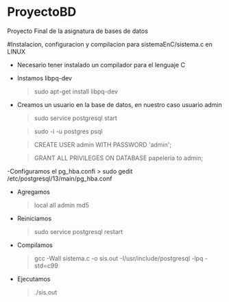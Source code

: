 # ProyectoBD
Proyecto Final de la asignatura de bases de datos

#Instalacion, configuracion y compilacion para sistemaEnC/sistema.c en LINUX
- Necesario tener instalado un compilador para el lenguaje C
- Instamos libpq-dev
	> sudo apt-get install libpq-dev
- Creamos un usuario en la base de datos, en nuestro caso usuario admin
	> sudo service postgresql start
	
	> sudo -i -u postgres psql
	
	> CREATE USER admin WITH PASSWORD 'admin';
	
	> GRANT ALL PRIVILEGES ON DATABASE papeleria to admin;
	
-Configuramos el pg_hba.confi
	> sudo gedit /etc/postgresql/13/main/pg_hba.conf
- Agregamos
	> local   all             admin	                                md5
- Reiniciamos 
	> sudo service postgresql restart
- Compilamos
	> gcc -Wall sistema.c -o sis.out -I/usr/include/postgresql -lpq -std=c99
- Ejecutamos
	> ./sis.out
	


